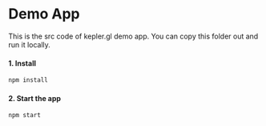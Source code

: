 # Demo App

This is the src code of kepler.gl demo app. You can copy this folder out and run it locally.

#### 1. Install

```sh
npm install
```

#### 2. Start the app

```sh
npm start
```
